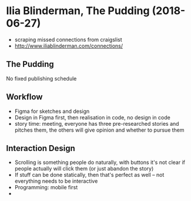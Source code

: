 # Ilia Blinderman, The Pudding (2018-06-27)
- scraping missed connections from craigslist
- http://www.iliablinderman.com/connections/

## The Pudding
No fixed publishing schedule

## Workflow
- Figma for sketches and design
- Design in Figma first, then realisation in code, no design in code
- story time: meeting, everyone has three pre-researched stories and pitches them, the others will give opinion and whether to pursue them

## Interaction Design
- Scrolling is something people do naturally, with buttons it's not clear if people actually will click them (or just abandon the story)
- If stuff can be done statically, then that's perfect as well – not everything needs to be interactive
- Programming: mobile first
- 